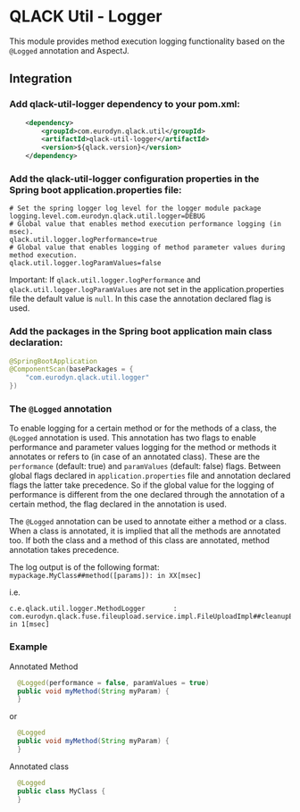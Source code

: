 # QLACK Util - Logger

This module provides method execution logging functionality based on the `@Logged` annotation and AspectJ.

## Integration

### Add qlack-util-logger dependency to your pom.xml:

```xml
    <dependency>
        <groupId>com.eurodyn.qlack.util</groupId>
        <artifactId>qlack-util-logger</artifactId>
        <version>${qlack.version}</version>
    </dependency>
```

### Add the qlack-util-logger configuration properties in the Spring boot application.properties file:
```properties
# Set the spring logger log level for the logger module package
logging.level.com.eurodyn.qlack.util.logger=DEBUG
# Global value that enables method execution performance logging (in msec).
qlack.util.logger.logPerformance=true
# Global value that enables logging of method parameter values during method execution. 
qlack.util.logger.logParamValues=false

```

Important: If `qlack.util.logger.logPerformance` and `qlack.util.logger.logParamValues` are not set in the 
application.properties file the default value is `null`. In this case the annotation declared flag is used.

### Add the packages in the Spring boot application main class declaration:

```java
@SpringBootApplication
@ComponentScan(basePackages = {
    "com.eurodyn.qlack.util.logger"
})
```

### The `@Logged` annotation
To enable logging for a certain method or for the methods of a class, the `@Logged` annotation is used. This 
annotation has two flags to enable performance and parameter values logging for the method or methods it 
annotates or refers to (in case of an annotated class). 
These are the `performance` (default: true) and `paramValues` (default: false) flags. Between global flags declared 
in `application.properties` file and annotation declared flags the latter take precedence. So if the global value for
 the logging of performance is different from the one declared through the annotation of a certain method, the flag 
 declared in the annotation is used.

The `@Logged` annotation can be used to annotate either a method or a class. When a class is annotated, it is implied
 that all the methods are annotated too. If both the class and a method of this class are annotated, method 
 annotation takes precedence.
 
 The log output is of the following format:
`mypackage.MyClass##method([params]): in XX[msec]`

i.e.
 ```
c.e.qlack.util.logger.MethodLogger       : com.eurodyn.qlack.fuse.fileupload.service.impl.FileUploadImpl##cleanupExpired([]): in 1[msec]
```

### Example

Annotated Method
```java
  @Logged(performance = false, paramValues = true)
  public void myMethod(String myParam) {
  }
```

or

```java
  @Logged
  public void myMethod(String myParam) {
  }
```

Annotated class

```java
  @Logged
  public class MyClass {
  }
```
